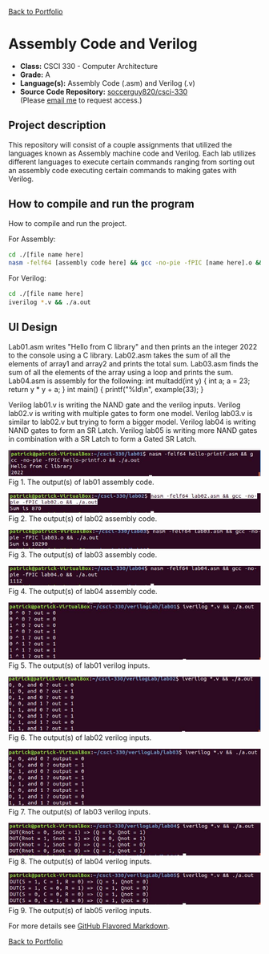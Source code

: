 [Back to Portfolio](./)

Assembly Code and Verilog
===============

-   **Class:** CSCI 330 - Computer Architecture
-   **Grade:** A
-   **Language(s):** Assembly Code (.asm) and Verilog (.v)
-   **Source Code Repository:** [soccerguy820/csci-330](https://github.com/soccerguy820/csci-330)  
    (Please [email me](mailto:pesnow@csustudent.net?subject=GitHub%20Access) to request access.)

## Project description

This repository will consist of a couple assignments that utilized the languages known as Assembly machine code and Verilog. Each lab utilizes different languages to execute certain commands ranging from sorting out an assembly code executing certain commands to making gates with Verilog.

## How to compile and run the program

How to compile and run the project.

For Assembly:
```bash
cd ./[file name here]
nasm -felf64 [assembly code here] && gcc -no-pie -fPIC [name here].o && ./a.out
```

For Verilog:
```bash
cd ./[file name here]
iverilog *.v && ./a.out
```


## UI Design

Lab01.asm writes "Hello from C library" and then prints an the integer 2022 to the console using a C library.
Lab02.asm takes the sum of all the elements of array1 and array2 and prints the total sum.
Lab03.asm finds the sum of all the elements of the array using a loop and prints the sum.
Lab04.asm is assembly for the following:
 int multadd(int y) {
   int a;
   a = 23;
   return y * y + a;
 }
 int main() {
     printf("%ld\n", example(33);
 }
 
 Verilog lab01.v is writing the NAND gate and the verilog inputs.
 Verilog lab02.v is writing with multiple gates to form one model.
 Verilog lab03.v is similar to lab02.v but trying to form a bigger model.
 Verilog lab04 is writing NAND gates to form an SR Latch.
 Verilog lab05 is writing more NAND gates in combination with a SR Latch to form a Gated SR Latch.

![screenshot](images/lab01shot.JPG)  
Fig 1. The output(s) of lab01 assembly code.

![screenshot](images/lab02shot.JPG)  
Fig 2. The output(s) of lab02 assembly code.

![screenshot](images/lab03shot.JPG)  
Fig 3. The output(s) of lab03 assembly code.

![screenshot](images/lab04shot.JPG)  
Fig 4. The output(s) of lab04 assembly code.

![screenshot](images/vlab01shot.JPG)  
Fig 5. The output(s) of lab01 verilog inputs.

![screenshot](images/vlab02shot.JPG)  
Fig 6. The output(s) of lab02 verilog inputs.

![screenshot](images/vlab03shot.JPG)  
Fig 7. The output(s) of lab03 verilog inputs.

![screenshot](images/vlab04shot.JPG)  
Fig 8. The output(s) of lab04 verilog inputs.

![screenshot](images/vlab05shot.JPG)  
Fig 9. The output(s) of lab05 verilog inputs.


For more details see [GitHub Flavored Markdown](https://guides.github.com/features/mastering-markdown/).

[Back to Portfolio](./)
